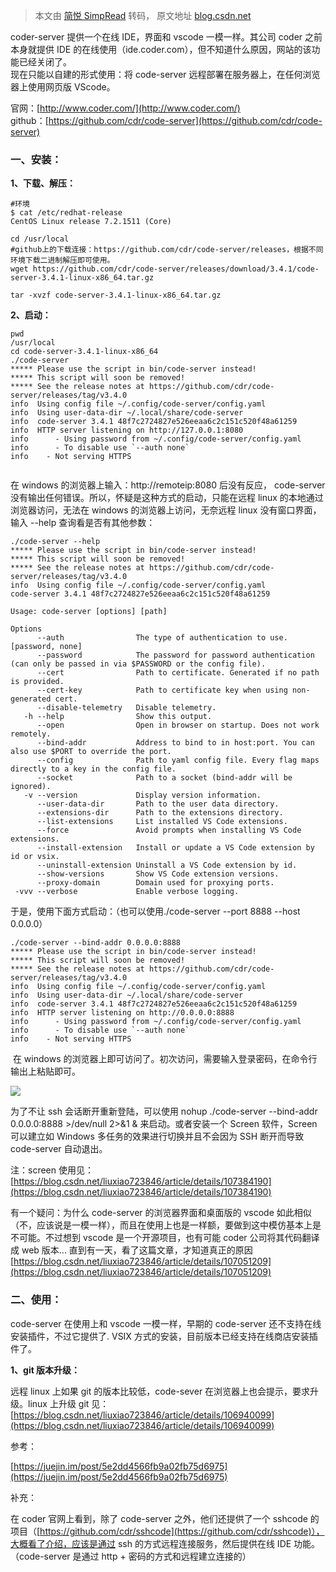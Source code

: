 > 本文由 [简悦 SimpRead](http://ksria.com/simpread/) 转码， 原文地址 [blog.csdn.net](https://blog.csdn.net/liuxiao723846/article/details/106940400)

coder-server 提供一个在线 IDE，界面和 vscode 一模一样。其公司 coder 之前本身就提供 IDE 的在线使用（ide.coder.com），但不知道什么原因，网站的该功能已经关闭了。  
现在只能以自建的形式使用：将 code-server 远程部署在服务器上，在任何浏览器上使用网页版 VScode。

官网：[http://www.coder.com/](http://www.coder.com/)  
github：[https://github.com/cdr/code-server](https://github.com/cdr/code-server)

### 一、安装：

**1、下载、解压：**

```
#环境
$ cat /etc/redhat-release 
CentOS Linux release 7.2.1511 (Core) 
 
cd /usr/local
#github上的下载连接：https://github.com/cdr/code-server/releases，根据不同环境下载二进制解压即可使用。
wget https://github.com/cdr/code-server/releases/download/3.4.1/code-server-3.4.1-linux-x86_64.tar.gz
 
tar -xvzf code-server-3.4.1-linux-x86_64.tar.gz
```

**2、启动：**

```
pwd
/usr/local
cd code-server-3.4.1-linux-x86_64
./code-server
***** Please use the script in bin/code-server instead!
***** This script will soon be removed!
***** See the release notes at https://github.com/cdr/code-server/releases/tag/v3.4.0
info  Using config file ~/.config/code-server/config.yaml
info  Using user-data-dir ~/.local/share/code-server
info  code-server 3.4.1 48f7c2724827e526eeaa6c2c151c520f48a61259
info  HTTP server listening on http://127.0.0.1:8080
info      - Using password from ~/.config/code-server/config.yaml
info      - To disable use `--auth none`
info    - Not serving HTTPS
 
```

在 windows 的浏览器上输入：http://remoteip:8080 后没有反应， code-server 没有输出任何错误。所以，怀疑是这种方式的启动，只能在远程 linux 的本地通过浏览器访问，无法在 windows 的浏览器上访问，无奈远程 linux 没有窗口界面，输入 --help 查询看是否有其他参数：

```
./code-server --help
***** Please use the script in bin/code-server instead!
***** This script will soon be removed!
***** See the release notes at https://github.com/cdr/code-server/releases/tag/v3.4.0
info  Using config file ~/.config/code-server/config.yaml
code-server 3.4.1 48f7c2724827e526eeaa6c2c151c520f48a61259
 
Usage: code-server [options] [path]
 
Options
      --auth                The type of authentication to use. [password, none]
      --password            The password for password authentication (can only be passed in via $PASSWORD or the config file).
      --cert                Path to certificate. Generated if no path is provided.
      --cert-key            Path to certificate key when using non-generated cert.
      --disable-telemetry   Disable telemetry.
   -h --help                Show this output.
      --open                Open in browser on startup. Does not work remotely.
      --bind-addr           Address to bind to in host:port. You can also use $PORT to override the port.
      --config              Path to yaml config file. Every flag maps directly to a key in the config file.
      --socket              Path to a socket (bind-addr will be ignored).
   -v --version             Display version information.
      --user-data-dir       Path to the user data directory.
      --extensions-dir      Path to the extensions directory.
      --list-extensions     List installed VS Code extensions.
      --force               Avoid prompts when installing VS Code extensions.
      --install-extension   Install or update a VS Code extension by id or vsix.
      --uninstall-extension Uninstall a VS Code extension by id.
      --show-versions       Show VS Code extension versions.
      --proxy-domain        Domain used for proxying ports.
 -vvv --verbose             Enable verbose logging.
```

于是，使用下面方式启动：（也可以使用./code-server --port 8888 --host 0.0.0.0）

```
./code-server --bind-addr 0.0.0.0:8888
***** Please use the script in bin/code-server instead!
***** This script will soon be removed!
***** See the release notes at https://github.com/cdr/code-server/releases/tag/v3.4.0
info  Using config file ~/.config/code-server/config.yaml
info  Using user-data-dir ~/.local/share/code-server
info  code-server 3.4.1 48f7c2724827e526eeaa6c2c151c520f48a61259
info  HTTP server listening on http://0.0.0.0:8888
info      - Using password from ~/.config/code-server/config.yaml
info      - To disable use `--auth none`
info    - Not serving HTTPS
```

 在 windows 的浏览器上即可访问了。初次访问，需要输入登录密码，在命令行输出上粘贴即可。

![](https://img-blog.csdnimg.cn/20200630210111748.png?x-oss-process=image/watermark,type_ZmFuZ3poZW5naGVpdGk,shadow_10,text_aHR0cHM6Ly9ibG9nLmNzZG4ubmV0L2xpdXhpYW83MjM4NDY=,size_16,color_FFFFFF,t_70)

为了不让 ssh 会话断开重新登陆，可以使用 nohup ./code-server --bind-addr 0.0.0.0:8888 >/dev/null 2>&1 & 来启动。或者安装一个 Screen 软件，Screen 可以建立如 Windows 多任务的效果进行切换并且不会因为 SSH 断开而导致 code-server 自动退出。

注：screen 使用见：[https://blog.csdn.net/liuxiao723846/article/details/107384190](https://blog.csdn.net/liuxiao723846/article/details/107384190)

有一个疑问：为什么 code-server 的浏览器界面和桌面版的 vscode 如此相似（不，应该说是一模一样），而且在使用上也是一样额，要做到这中模仿基本上是不可能。不过想到 vscode 是一个开源项目，也有可能 coder 公司将其代码翻译成 web 版本... 直到有一天，看了这篇文章，才知道真正的原因 [https://blog.csdn.net/liuxiao723846/article/details/107051209](https://blog.csdn.net/liuxiao723846/article/details/107051209)

### 二、使用：

code-server 在使用上和 vscode 一模一样，早期的 code-server 还不支持在线安装插件，不过它提供了. VSIX 方式的安装，目前版本已经支持在线商店安装插件了。

**1、git 版本升级：**

远程 linux 上如果 git 的版本比较低，code-sever 在浏览器上也会提示，要求升级。linux 上升级 git 见：[https://blog.csdn.net/liuxiao723846/article/details/106940099](https://blog.csdn.net/liuxiao723846/article/details/106940099)

参考：

[https://juejin.im/post/5e2dd4566fb9a02fb75d6975](https://juejin.im/post/5e2dd4566fb9a02fb75d6975)

补充：

在 coder 官网上看到，除了 code-server 之外，他们还提供了一个 sshcode 的项目（[https://github.com/cdr/sshcode](https://github.com/cdr/sshcode)），大概看了介绍，应该是通过 ssh 的方式远程连接服务，然后提供在线 IDE 功能。（code-server 是通过 http + 密码的方式和远程建立连接的）